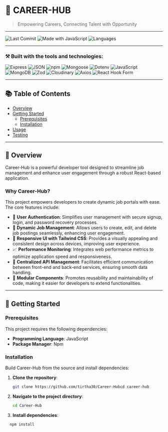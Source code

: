  # 💼 CAREER-HUB

> Empowering Careers, Connecting Talent with Opportunity

---

![Last Commit](https://img.shields.io/github/last-commit/tirtha30/Career-Hub?color=blue&style=for-the-badge)
![Made with JavaScript](https://img.shields.io/badge/javascript-97.7%25-yellow?style=for-the-badge&logo=javascript)
![Languages](https://img.shields.io/github/languages/count/tirtha30/Career-Hub?style=for-the-badge)

---

### ⚒️ Built with the tools and technologies:

![Express](https://img.shields.io/badge/Express.js-black?style=for-the-badge&logo=express)
![JSON](https://img.shields.io/badge/JSON-5C5C5C?style=for-the-badge&logo=json)
![npm](https://img.shields.io/badge/npm-CB3837?style=for-the-badge&logo=npm)
![Mongoose](https://img.shields.io/badge/Mongoose-880000?style=for-the-badge&logo=mongoose)
![Dotenv](https://img.shields.io/badge/.ENV-8DD6F9?style=for-the-badge)
![JavaScript](https://img.shields.io/badge/JavaScript-F7DF1E?style=for-the-badge&logo=javascript)
![MongoDB](https://img.shields.io/badge/MongoDB-4EA94B?style=for-the-badge&logo=mongodb)
![Zod](https://img.shields.io/badge/Zod-8E44AD?style=for-the-badge)
![Cloudinary](https://img.shields.io/badge/Cloudinary-3448C5?style=for-the-badge&logo=cloudinary)
![Axios](https://img.shields.io/badge/Axios-5A29E4?style=for-the-badge)
![React Hook Form](https://img.shields.io/badge/React_Hook_Form-EC5990?style=for-the-badge&logo=react)

---

## 📚 Table of Contents
- [Overview](#overview)
- [Getting Started](#getting-started)
  - [Prerequisites](#prerequisites)
  - [Installation](#installation)
- [Usage](#usage)
- [Testing](#testing)

---

## 📝 Overview

Career-Hub is a powerful developer tool designed to streamline job management and enhance user engagement through a robust React-based application.

### Why Career-Hub?

This project empowers developers to create dynamic job portals with ease. The core features include:

- 🔐 **User Authentication**: Simplifies user management with secure signup, login, and password recovery processes.
- 💼 **Dynamic Job Management**: Allows users to create, edit, and delete job postings seamlessly, enhancing user engagement.
- 🎨 **Responsive UI with Tailwind CSS**: Provides a visually appealing and consistent design across devices, improving user experience.
- 📈 **Performance Monitoring**: Integrates web performance metrics to optimize application speed and responsiveness.
- 🔗 **Centralized API Management**: Facilitates efficient communication between front-end and back-end services, ensuring smooth data handling.
- 🧩 **Modular Components**: Promotes reusability and maintainability of code, making it easier for developers to extend functionalities.

---

## 🚀 Getting Started

### Prerequisites

This project requires the following dependencies:

- **Programming Language**: JavaScript
- **Package Manager**: Npm

### Installation

Build Career-Hub from the source and install dependencies:

1. **Clone the repository**:
   ```bash
   git clone https://github.com/tirtha30/Career-Hubcd career-hub

2. **Navigate to the project directory**:
   ```bash
   cd Career-Hub
3. **Install dependencies**:
```bash
  npm install









   

   
